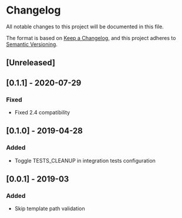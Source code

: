 # Changelog
All notable changes to this project will be documented in this file.

The format is based on [Keep a Changelog](https://keepachangelog.com/en/1.0.0/),
and this project adheres to [Semantic Versioning](https://semver.org/spec/v2.0.0.html).

## [Unreleased]

## [0.1.1] - 2020-07-29
### Fixed
- Fixed 2.4 compatibility

## [0.1.0] - 2019-04-28
### Added
- Toggle TESTS_CLEANUP in integration tests configuration

## [0.0.1] - 2019-03
### Added
- Skip template path validation
